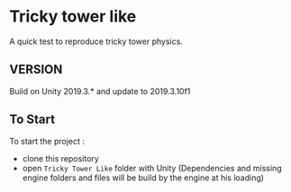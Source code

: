 # Tricky tower like

A quick test to reproduce tricky tower physics.

## VERSION
Build on Unity 2019.3.* and update to 2019.3.10f1

## To Start
To start the project :
-  clone this repository
-  open `Tricky Tower Like` folder with Unity (Dependencies and missing engine folders and files will be build by the engine at his loading)
